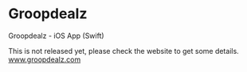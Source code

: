 # Groopdealz
Groopdealz -  iOS App (Swift)

This is not released yet, please check the website to get some details. <a href='http://www.groopdealz.com'>www.groopdealz.com</a>
